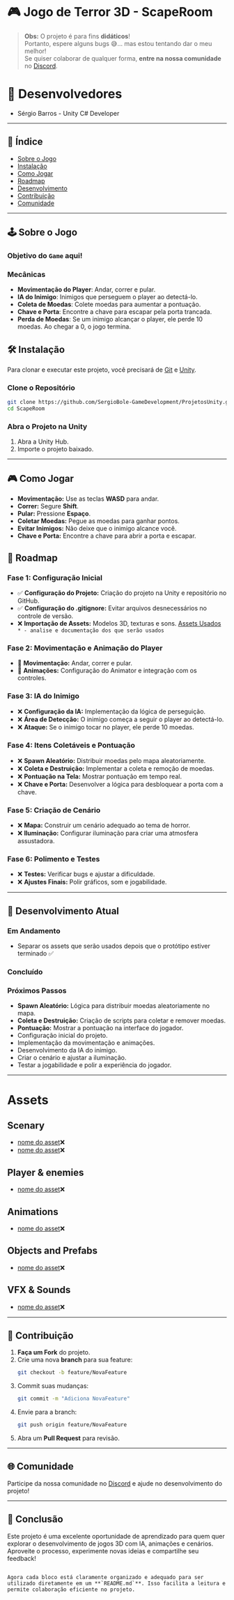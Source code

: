 
# 🎮 Jogo de Terror 3D - ScapeRoom 

> **Obs:** O projeto é para fins **didáticos**!  
> Portanto, espere alguns bugs 😅... mas estou tentando dar o meu melhor!  
> Se quiser colaborar de qualquer forma, **entre na nossa comunidade** no [Discord](https://discord.gg/8pu9RgGBwn). 

# 🙎 Desenvolvedores
- Sérgio Barros - Unity C# Developer


----

## 📑 Índice  
- [Sobre o Jogo](#sobre-o-jogo)  
- [Instalação](#instalação)  
- [Como Jogar](#como-jogar)  
- [Roadmap](#roadmap)  
- [Desenvolvimento](#desenvolvimento)  
- [Contribuição](#contribuição)  
- [Comunidade](https://discord.gg/8pu9RgGBwn)  

---

## 🕹️ Sobre o Jogo  
### Objetivo do ``Game`` aqui!

### Mecânicas  
- **Movimentação do Player**: Andar, correr e pular.  
- **IA do Inimigo**: Inimigos que perseguem o player ao detectá-lo.  
- **Coleta de Moedas**: Colete moedas para aumentar a pontuação.  
- **Chave e Porta**: Encontre a chave para escapar pela porta trancada.  
- **Perda de Moedas**: Se um inimigo alcançar o player, ele perde 10 moedas. Ao chegar a 0, o jogo termina.  



## 🛠️ Instalação  
Para clonar e executar este projeto, você precisará de [Git](https://git-scm.com) e [Unity](https://unity.com).  

### Clone o Repositório  
```bash
git clone https://github.com/SergioBole-GameDevelopment/ProjetosUnity.git
cd ScapeRoom
``` 

### Abra o Projeto na Unity  
1. Abra a Unity Hub.  
2. Importe o projeto baixado.  


----------

## 🎮 Como Jogar  
- **Movimentação:** Use as teclas **WASD** para andar.  
- **Correr:** Segure **Shift**.  
- **Pular:** Pressione **Espaço**.  
- **Coletar Moedas:** Pegue as moedas para ganhar pontos.  
- **Evitar Inimigos:** Não deixe que o inimigo alcance você.  
- **Chave e Porta:** Encontre a chave para abrir a porta e escapar.  



## 🚧 Roadmap  

### Fase 1: Configuração Inicial  
- ✅ **Configuração do Projeto:** Criação do projeto na Unity e repositório no GitHub.  
- ✅ **Configuração do .gitignore:** Evitar arquivos desnecessários no controle de versão.  
- ❌ **Importação de Assets:** Modelos 3D, texturas e sons. [Assets Usados](#Assets)` * - analise e documentação dos que serão usados` 

### Fase 2: Movimentação e Animação do Player  
- 🚧 **Movimentação:** Andar, correr e pular.  
- 🚧 **Animações:** Configuração do Animator e integração com os controles.  

### Fase 3: IA do Inimigo  
- ❌ **Configuração da IA:** Implementação da lógica de perseguição.  
- ❌ **Área de Detecção:** O inimigo começa a seguir o player ao detectá-lo.  
- ❌ **Ataque:** Se o inimigo tocar no player, ele perde 10 moedas.  

### Fase 4: Itens Coletáveis e Pontuação  
- ❌ **Spawn Aleatório:** Distribuir moedas pelo mapa aleatoriamente.  
- ❌ **Coleta e Destruição:** Implementar a coleta e remoção de moedas.  
- ❌ **Pontuação na Tela:** Mostrar pontuação em tempo real.  
- ❌ **Chave e Porta:** Desenvolver a lógica para desbloquear a porta com a chave.  

### Fase 5: Criação de Cenário  
- ❌ **Mapa:** Construir um cenário adequado ao tema de horror.  
- ❌ **Iluminação:** Configurar iluminação para criar uma atmosfera assustadora.  

### Fase 6: Polimento e Testes  
- ❌ **Testes:** Verificar bugs e ajustar a dificuldade.  
- ❌ **Ajustes Finais:** Polir gráficos, som e jogabilidade.  

---

## 🔨 Desenvolvimento Atual  

### Em Andamento  
 - Separar os assets que serão usados depois que o protótipo estiver terminado ✅

### Concluído  


### Próximos Passos  
- **Spawn Aleatório:** Lógica para distribuir moedas aleatoriamente no mapa.  
- **Coleta e Destruição:** Criação de scripts para coletar e remover moedas.  
- **Pontuação:** Mostrar a pontuação na interface do jogador.  
- Configuração inicial do projeto.  
- Implementação da movimentação e animações.  
- Desenvolvimento da IA do inimigo.  
- Criar o cenário e ajustar a iluminação.  
- Testar a jogabilidade e polir a experiência do jogador.  

---
# Assets 
## Scenary
- [nome do asset](link)❌
- [nome do asset](link)❌

## Player & enemies
- [nome do asset](link)❌


## Animations
- [nome do asset](link)❌

## Objects and Prefabs
- [nome do asset](link)❌

## VFX & Sounds
- [nome do asset](link)❌



---
## 🤝 Contribuição  
1. **Faça um Fork** do projeto.  
2. Crie uma nova **branch** para sua feature:  
   ```bash
   git checkout -b feature/NovaFeature
   ```  
3. Commit suas mudanças:  
   ```bash
   git commit -m "Adiciona NovaFeature"
   ```  
4. Envie para a branch:  
   ```bash
   git push origin feature/NovaFeature
   ```  
5. Abra um **Pull Request** para revisão.  

---

## 🌐 Comunidade  
Participe da nossa comunidade no [Discord](https://discord.gg/8pu9RgGBwn) e ajude no desenvolvimento do projeto!  

---



## 🏁 Conclusão  
Este projeto é uma excelente oportunidade de aprendizado para quem quer explorar o desenvolvimento de jogos 3D com IA, animações e cenários. Aproveite o processo, experimente novas ideias e compartilhe seu feedback!

``` 

Agora cada bloco está claramente organizado e adequado para ser utilizado diretamente em um **`README.md`**. Isso facilita a leitura e permite colaboração eficiente no projeto.